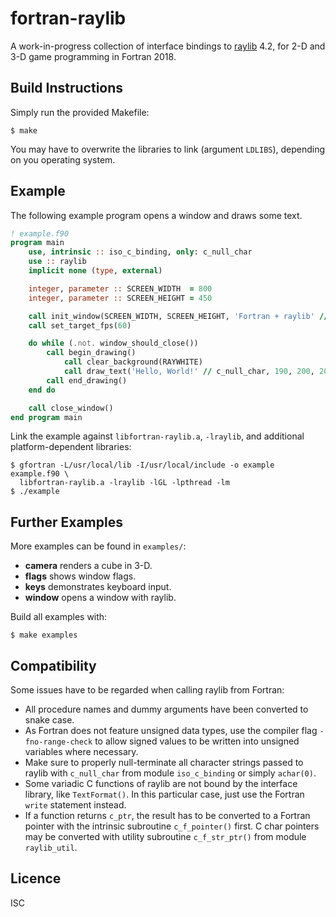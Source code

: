 # fortran-raylib

A work-in-progress collection of interface bindings to
[raylib](https://www.raylib.com/) 4.2, for 2-D and 3-D game programming in
Fortran 2018.

## Build Instructions

Simply run the provided Makefile:

```
$ make
```

You may have to overwrite the libraries to link (argument `LDLIBS`), depending
on you operating system.

## Example

The following example program opens a window and draws some text.

```fortran
! example.f90
program main
    use, intrinsic :: iso_c_binding, only: c_null_char
    use :: raylib
    implicit none (type, external)

    integer, parameter :: SCREEN_WIDTH  = 800
    integer, parameter :: SCREEN_HEIGHT = 450

    call init_window(SCREEN_WIDTH, SCREEN_HEIGHT, 'Fortran + raylib' // c_null_char)
    call set_target_fps(60)

    do while (.not. window_should_close())
        call begin_drawing()
            call clear_background(RAYWHITE)
            call draw_text('Hello, World!' // c_null_char, 190, 200, 20, LIGHTGRAY)
        call end_drawing()
    end do

    call close_window()
end program main
```

Link the example against `libfortran-raylib.a`, `-lraylib`, and additional
platform-dependent libraries:

```
$ gfortran -L/usr/local/lib -I/usr/local/include -o example example.f90 \
  libfortran-raylib.a -lraylib -lGL -lpthread -lm
$ ./example
```

## Further Examples

More examples can be found in `examples/`:

* **camera** renders a cube in 3-D.
* **flags** shows window flags.
* **keys** demonstrates keyboard input.
* **window** opens a window with raylib.

Build all examples with:

```
$ make examples
```

## Compatibility

Some issues have to be regarded when calling raylib from Fortran:

* All procedure names and dummy arguments have been converted to snake case.
* As Fortran does not feature unsigned data types, use the compiler flag
  `-fno-range-check` to allow signed values to be written into unsigned
  variables where necessary.
* Make sure to properly null-terminate all character strings passed to raylib
  with `c_null_char` from module `iso_c_binding` or simply `achar(0)`.
* Some variadic C functions of raylib are not bound by the interface library,
  like `TextFormat()`. In this particular case, just use the Fortran `write`
  statement instead.
* If a function returns `c_ptr`, the result has to be converted to a Fortran
  pointer with the intrinsic subroutine `c_f_pointer()` first. C char pointers
  may be converted with utility subroutine `c_f_str_ptr()` from module
  `raylib_util`.

## Licence

ISC
